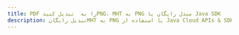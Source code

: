 ---title: PDF را به  تبدیل کنیدPNG، MHT به PNG مبدل رایگان یا Java SDKdescription: تبدیل رایگانMHT به PNG با استفاده از Java Cloud APIs & SDK همچنین اسناد PDF را در Cloud ایجاد، ویرایش و رندر کنید.---